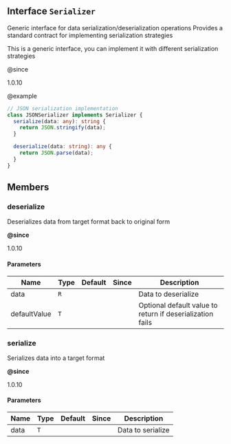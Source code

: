 ## Interface `Serializer`
Generic interface for data serialization/deserialization operations
Provides a standard contract for implementing serialization strategies

This is a generic interface, you can implement it with different serialization strategies

@since 

1.0.10

@example 

```typescript
// JSON serialization implementation
class JSONSerializer implements Serializer {
  serialize(data: any): string {
    return JSON.stringify(data);
  }

  deserialize(data: string): any {
    return JSON.parse(data);
  }
}
```


## Members

### deserialize
Deserializes data from target format back to original form

**@since** 

1.0.10


#### Parameters
| Name | Type | Default | Since | Description |
|------|------|---------|-------|------------|
|  data  | `R` |  |  | Data to deserialize |
|  defaultValue  | `T` |  |  | Optional default value to return if deserialization fails |


### serialize
Serializes data into a target format

**@since** 

1.0.10


#### Parameters
| Name | Type | Default | Since | Description |
|------|------|---------|-------|------------|
|  data  | `T` |  |  | Data to serialize |

